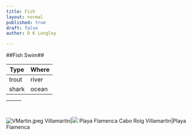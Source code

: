 ```yaml
---
title: Fish
layout: normal
published: true
draft: false
author: D K Longley

---
```

##Fish Swim##

Type|Where
-|-
trout|river
shark|ocean


&nbsp;| &nbsp;
-|-
![VMartin.jpeg](http://forestry.io/sites/5vz8mzbei02yaq/image/%2Fimages%2FVMartin.jpeg)
Villamartin|![](http://lh3.googleusercontent.com/-lHglhmh5Bwg/VMlFJjWp7iI/AAAAAAAAGN0/8YU6YUKdgcg/s0/1a.jpg)
Playa Flamenca Cabo Roig
Villamartin|Playa Flamenca

